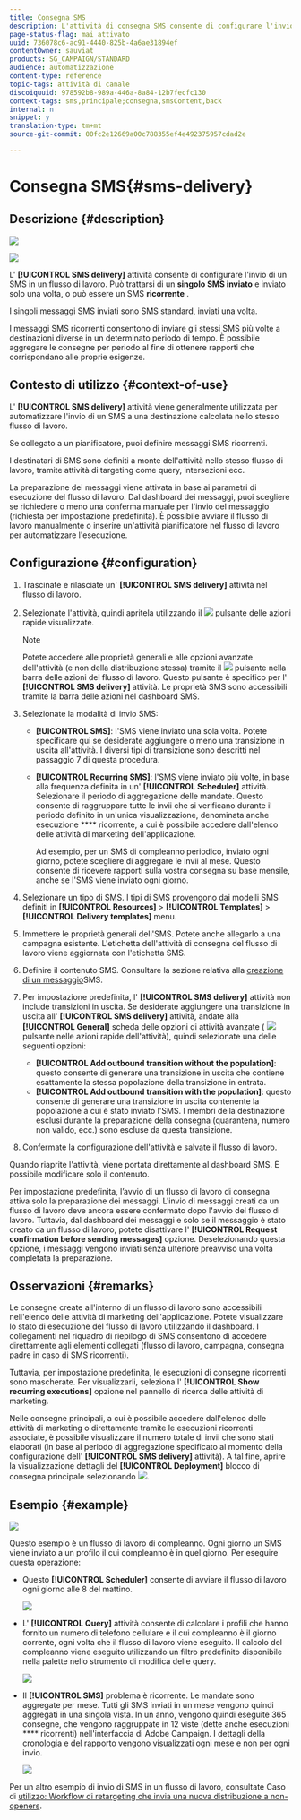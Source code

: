 ```yaml
---
title: Consegna SMS
description: L'attività di consegna SMS consente di configurare l'invio di un SMS singolo o ricorrente in un flusso di lavoro.
page-status-flag: mai attivato
uuid: 736078c6-ac91-4440-825b-4a6ae31894ef
contentOwner: sauviat
products: SG_CAMPAIGN/STANDARD
audience: automatizzazione
content-type: reference
topic-tags: attività di canale
discoiquuid: 978592b8-989a-446a-8a84-12b7fecfc130
context-tags: sms,principale;consegna,smsContent,back
internal: n
snippet: y
translation-type: tm+mt
source-git-commit: 00fc2e12669a00c788355ef4e492375957cdad2e

---
```



# Consegna SMS{#sms-delivery}

## Descrizione {#description}

![](assets/sms.png)

![](assets/recurrentsms.png)

L' **[!UICONTROL SMS delivery]** attività consente di configurare l'invio di un SMS in un flusso di lavoro. Può trattarsi di un **singolo SMS inviato** e inviato solo una volta, o può essere un SMS **ricorrente** .

I singoli messaggi SMS inviati sono SMS standard, inviati una volta.

I messaggi SMS ricorrenti consentono di inviare gli stessi SMS più volte a destinazioni diverse in un determinato periodo di tempo. È possibile aggregare le consegne per periodo al fine di ottenere rapporti che corrispondano alle proprie esigenze.

## Contesto di utilizzo {#context-of-use}

L' **[!UICONTROL SMS delivery]** attività viene generalmente utilizzata per automatizzare l'invio di un SMS a una destinazione calcolata nello stesso flusso di lavoro.

Se collegato a un pianificatore, puoi definire messaggi SMS ricorrenti.

I destinatari di SMS sono definiti a monte dell'attività nello stesso flusso di lavoro, tramite attività di targeting come query, intersezioni ecc.

La preparazione dei messaggi viene attivata in base ai parametri di esecuzione del flusso di lavoro. Dal dashboard dei messaggi, puoi scegliere se richiedere o meno una conferma manuale per l'invio del messaggio (richiesta per impostazione predefinita). È possibile avviare il flusso di lavoro manualmente o inserire un'attività pianificatore nel flusso di lavoro per automatizzare l'esecuzione.

## Configurazione {#configuration}

1. Trascinate e rilasciate un' **[!UICONTROL SMS delivery]** attività nel flusso di lavoro.
1. Selezionate l'attività, quindi apritela utilizzando il ![](assets/edit_darkgrey-24px.png) pulsante delle azioni rapide visualizzate.

   >[!NOTE]
   >
   >Potete accedere alle proprietà generali e alle opzioni avanzate dell'attività (e non della distribuzione stessa) tramite il ![](assets/dlv_activity_params-24px.png) pulsante nella barra delle azioni del flusso di lavoro. Questo pulsante è specifico per l' **[!UICONTROL SMS delivery]** attività. Le proprietà SMS sono accessibili tramite la barra delle azioni nel dashboard SMS.

1. Selezionate la modalità di invio SMS:

   * **[!UICONTROL SMS]**: l'SMS viene inviato una sola volta. Potete specificare qui se desiderate aggiungere o meno una transizione in uscita all'attività. I diversi tipi di transizione sono descritti nel passaggio 7 di questa procedura.
   * **[!UICONTROL Recurring SMS]**: l'SMS viene inviato più volte, in base alla frequenza definita in un' **[!UICONTROL Scheduler]** attività. Selezionare il periodo di aggregazione delle mandate. Questo consente di raggruppare tutte le invii che si verificano durante il periodo definito in un'unica visualizzazione, denominata anche esecuzione **** ricorrente, a cui è possibile accedere dall'elenco delle attività di marketing dell'applicazione.

      Ad esempio, per un SMS di compleanno periodico, inviato ogni giorno, potete scegliere di aggregare le invii al mese. Questo consente di ricevere rapporti sulla vostra consegna su base mensile, anche se l'SMS viene inviato ogni giorno.

1. Selezionare un tipo di SMS. I tipi di SMS provengono dai modelli SMS definiti in **[!UICONTROL Resources]** &gt; **[!UICONTROL Templates]** &gt; **[!UICONTROL Delivery templates]** menu.
1. Immettere le proprietà generali dell'SMS. Potete anche allegarlo a una campagna esistente. L'etichetta dell'attività di consegna del flusso di lavoro viene aggiornata con l'etichetta SMS.
1. Definire il contenuto SMS. Consultare la sezione relativa alla [creazione di un messaggio](../../channels/using/creating-an-sms-message.md)SMS.
1. Per impostazione predefinita, l' **[!UICONTROL SMS delivery]** attività non include transizioni in uscita. Se desiderate aggiungere una transizione in uscita all' **[!UICONTROL SMS delivery]** attività, andate alla **[!UICONTROL General]** scheda delle opzioni di attività avanzate ( ![](assets/dlv_activity_params-24px.png) pulsante nelle azioni rapide dell'attività), quindi selezionate una delle seguenti opzioni:

   * **[!UICONTROL Add outbound transition without the population]**: questo consente di generare una transizione in uscita che contiene esattamente la stessa popolazione della transizione in entrata.
   * **[!UICONTROL Add outbound transition with the population]**: questo consente di generare una transizione in uscita contenente la popolazione a cui è stato inviato l'SMS. I membri della destinazione esclusi durante la preparazione della consegna (quarantena, numero non valido, ecc.) sono escluse da questa transizione.

1. Confermate la configurazione dell'attività e salvate il flusso di lavoro.

Quando riaprite l'attività, viene portata direttamente al dashboard SMS. È possibile modificare solo il contenuto.

Per impostazione predefinita, l’avvio di un flusso di lavoro di consegna attiva solo la preparazione dei messaggi. L'invio di messaggi creati da un flusso di lavoro deve ancora essere confermato dopo l'avvio del flusso di lavoro. Tuttavia, dal dashboard dei messaggi e solo se il messaggio è stato creato da un flusso di lavoro, potete disattivare l' **[!UICONTROL Request confirmation before sending messages]** opzione. Deselezionando questa opzione, i messaggi vengono inviati senza ulteriore preavviso una volta completata la preparazione.

## Osservazioni {#remarks}

Le consegne create all'interno di un flusso di lavoro sono accessibili nell'elenco delle attività di marketing dell'applicazione. Potete visualizzare lo stato di esecuzione del flusso di lavoro utilizzando il dashboard. I collegamenti nel riquadro di riepilogo di SMS consentono di accedere direttamente agli elementi collegati (flusso di lavoro, campagna, consegna padre in caso di SMS ricorrenti).

Tuttavia, per impostazione predefinita, le esecuzioni di consegne ricorrenti sono mascherate. Per visualizzarli, seleziona l' **[!UICONTROL Show recurring executions]** opzione nel pannello di ricerca delle attività di marketing.

Nelle consegne principali, a cui è possibile accedere dall'elenco delle attività di marketing o direttamente tramite le esecuzioni ricorrenti associate, è possibile visualizzare il numero totale di invii che sono stati elaborati (in base al periodo di aggregazione specificato al momento della configurazione dell' **[!UICONTROL SMS delivery]** attività). A tal fine, aprire la visualizzazione dettagli del **[!UICONTROL Deployment]** blocco di consegna principale selezionando ![](assets/wkf_dlv_detail_button.png).

## Esempio {#example}

![](assets/wkf_sms_example_1.png)

Questo esempio è un flusso di lavoro di compleanno. Ogni giorno un SMS viene inviato a un profilo il cui compleanno è in quel giorno. Per eseguire questa operazione:

* Questo **[!UICONTROL Scheduler]** consente di avviare il flusso di lavoro ogni giorno alle 8 del mattino.

   ![](assets/wkf_delivery_example_2.png)

* L' **[!UICONTROL Query]** attività consente di calcolare i profili che hanno fornito un numero di telefono cellulare e il cui compleanno è il giorno corrente, ogni volta che il flusso di lavoro viene eseguito. Il calcolo del compleanno viene eseguito utilizzando un filtro predefinito disponibile nella palette nello strumento di modifica delle query.

   ![](assets/wkf_delivery_example_3.png)

* Il **[!UICONTROL SMS]** problema è ricorrente. Le mandate sono aggregate per mese. Tutti gli SMS inviati in un mese vengono quindi aggregati in una singola vista. In un anno, vengono quindi eseguite 365 consegne, che vengono raggruppate in 12 viste (dette anche esecuzioni **** ricorrenti) nell'interfaccia di Adobe Campaign. I dettagli della cronologia e del rapporto vengono visualizzati ogni mese e non per ogni invio.

   ![](assets/wkf_sms_example_4.png)

Per un altro esempio di invio di SMS in un flusso di lavoro, consultate Caso di [utilizzo: Workflow di retargeting che invia una nuova distribuzione a non-openers](../../automating/using/workflow-cross-channel-retargeting.md).
